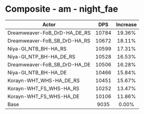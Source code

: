 # Composite - am - night_fae
| Actor | DPS | Increase |
|---|:---:|:---:|
|Dreamweaver-FoB_DrD-HA_DE_RS|10784|19.36%|
|Dreamweaver-FoB_SB_DrD-HA_RS|10672|18.11%|
|Niya-GI_NTB_BH-HA_RS|10599|17.31%|
|Niya-GI_NTP_BH-HA_DE_RS|10528|16.53%|
|Dreamweaver-FoB_SB_DrD-HA_DE|10506|16.28%|
|Niya-GI_NTB_BH-HA_DE|10466|15.84%|
|Korayn-WHT_WHS-HA_DE_RS|10451|15.67%|
|Korayn-WHT_FS_WHS-HA_RS|10252|13.47%|
|Korayn-WHT_FS_WHS-HA_DE|10106|11.86%|
|Base|9035|0.00%|
